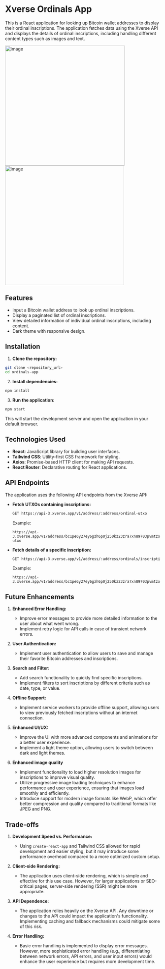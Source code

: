 # Xverse Ordinals App

This is a React application for looking up Bitcoin wallet addresses to display their ordinal inscriptions. The application fetches data using the Xverse API and displays the details of ordinal inscriptions, including handling different content types such as images and text.

<img width="388" alt="image" src="https://github.com/MadalinaRaicu/xverse-ordinal-app/assets/16125548/d9647015-4388-47dd-89c3-abe160aae3b9">

<img width="386" alt="image" src="https://github.com/MadalinaRaicu/xverse-ordinal-app/assets/16125548/90ea638f-ef6f-4fe4-96e7-6f0d755036ab">

## Features

- Input a Bitcoin wallet address to look up ordinal inscriptions.
- Display a paginated list of ordinal inscriptions.
- View detailed information of individual ordinal inscriptions, including content.
- Dark theme with responsive design.

## Installation

1. **Clone the repository:**

```sh
git clone <repository_url>
cd ordinals-app
```

2. **Install dependencies:**

```sh
npm install
```

3. **Run the application:**

```sh
npm start
```

This will start the development server and open the application in your default browser.

## Technologies Used

- **React**: JavaScript library for building user interfaces.
- **Tailwind CSS**: Utility-first CSS framework for styling.
- **Axios**: Promise-based HTTP client for making API requests.
- **React Router**: Declarative routing for React applications.

## API Endpoints

The application uses the following API endpoints from the Xverse API:

- **Fetch UTXOs containing inscriptions:**

  ```bash
  GET https://api-3.xverse.app/v1/address/:address/ordinal-utxo
  ```

  Example:

  ```url
  https://api-3.xverse.app/v1/address/bc1pe6y27ey6gzh6p0j250kz23zra7xn89703pvmtzx239zzstg47j3s3vdvvs/ordinal-utxo
  ```

- **Fetch details of a specific inscription:**

  ```bash
  GET https://api-3.xverse.app/v1/address/:address/ordinals/inscriptions/:inscriptionId
  ```

  Example:

  ```url
  https://api-3.xverse.app/v1/address/bc1pe6y27ey6gzh6p0j250kz23zra7xn89703pvmtzx239zzstg47j3s3vdvvs/ordinals/inscriptions/9a2315da257d6c1010157bec4fecb20472666055ed79cd7462c28cf15b298522i0
  ```

## Future Enhancements

1. **Enhanced Error Handling:**
   - Improve error messages to provide more detailed information to the user about what went wrong.
   - Implement retry logic for API calls in case of transient network errors.

2. **User Authentication:**
   - Implement user authentication to allow users to save and manage their favorite Bitcoin addresses and inscriptions.

3. **Search and Filter:**
   - Add search functionality to quickly find specific inscriptions.
   - Implement filters to sort inscriptions by different criteria such as date, type, or value.

4. **Offline Support:**
   - Implement service workers to provide offline support, allowing users to view previously fetched inscriptions without an internet connection.

5. **Enhanced UI/UX:**
   - Improve the UI with more advanced components and animations for a better user experience.
   - Implement a light theme option, allowing users to switch between dark and light themes.

6. **Enhanced image quality**
   - Implement functionality to load higher resolution images for inscriptions to improve visual quality.
   - Utilize progressive image loading techniques to enhance performance and user experience, ensuring that images load smoothly and efficiently.
   - Introduce support for modern image formats like WebP, which offer better compression and quality compared to traditional formats like JPEG and PNG.

## Trade-offs

1. **Development Speed vs. Performance:**
   - Using `create-react-app` and Tailwind CSS allowed for rapid development and easier styling, but it may introduce some performance overhead compared to a more optimized custom setup.

2. **Client-side Rendering:**
   - The application uses client-side rendering, which is simple and effective for this use case. However, for larger applications or SEO-critical pages, server-side rendering (SSR) might be more appropriate.

3. **API Dependence:**
   - The application relies heavily on the Xverse API. Any downtime or changes to the API could impact the application's functionality. Implementing caching and fallback mechanisms could mitigate some of this risk.

4. **Error Handling:**
   - Basic error handling is implemented to display error messages. However, more sophisticated error handling (e.g., differentiating between network errors, API errors, and user input errors) would enhance the user experience but requires more development time.
